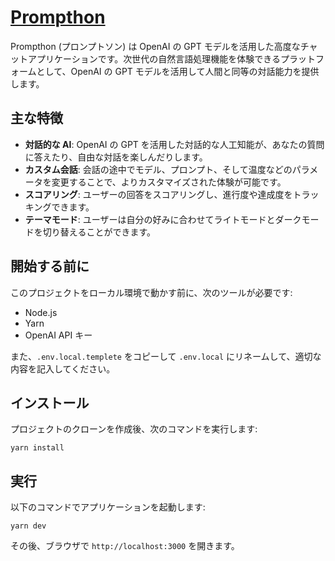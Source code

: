 # [Prompthon](https://ivs-hackathon.vercel.app/ja/menu/problems)

Prompthon (プロンプトソン) は OpenAI の GPT モデルを活用した高度なチャットアプリケーションです。次世代の自然言語処理機能を体験できるプラットフォームとして、OpenAI の GPT モデルを活用して人間と同等の対話能力を提供します。

## 主な特徴

- **対話的な AI**: OpenAI の GPT を活用した対話的な人工知能が、あなたの質問に答えたり、自由な対話を楽しんだりします。
- **カスタム会話**: 会話の途中でモデル、プロンプト、そして温度などのパラメータを変更することで、よりカスタマイズされた体験が可能です。
- **スコアリング**: ユーザーの回答をスコアリングし、進行度や達成度をトラッキングできます。
- **テーマモード**: ユーザーは自分の好みに合わせてライトモードとダークモードを切り替えることができます。

## 開始する前に

このプロジェクトをローカル環境で動かす前に、次のツールが必要です:

- Node.js
- Yarn
- OpenAI API キー

また、`.env.local.templete` をコピーして `.env.local` にリネームして、適切な内容を記入してください。

## インストール

プロジェクトのクローンを作成後、次のコマンドを実行します:

```
yarn install
```

## 実行

以下のコマンドでアプリケーションを起動します:

```
yarn dev
```

その後、ブラウザで `http://localhost:3000` を開きます。
